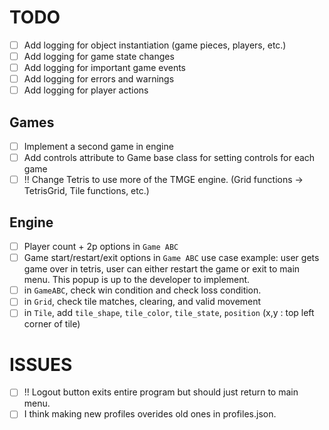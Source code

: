 # TODO

- [ ] Add logging for object instantiation (game pieces, players, etc.)
- [ ] Add logging for game state changes
- [ ] Add logging for important game events
- [ ] Add logging for errors and warnings
- [ ] Add logging for player actions

## Games
- [ ] Implement a second game in engine
- [ ] Add controls attribute to Game base class for setting controls for each game
- [ ] !! Change Tetris to use more of the TMGE engine.  (Grid functions -> TetrisGrid, Tile functions, etc.)

## Engine

- [ ] Player count + 2p options in `Game ABC`
- [ ] Game start/restart/exit options in `Game ABC`
  use case example: user gets game over in tetris, user can either restart the game or exit to main menu. This popup is up to the developer to implement.
- [ ] in `GameABC`, check win condition and check loss condition.
- [ ] in `Grid`, check tile matches, clearing, and valid movement
- [ ] in `Tile`, add `tile_shape`, `tile_color`, `tile_state`, `position` (x,y : top left corner of tile)

# ISSUES

- [ ] !! Logout button exits entire program but should just return to main menu.
- [ ] I think making new profiles overides old ones in profiles.json.

